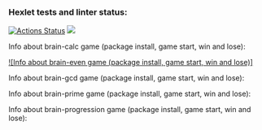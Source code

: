 ### Hexlet tests and linter status:
[![Actions Status](https://github.com/Stas2304/frontend-project-lvl1/workflows/hexlet-check/badge.svg)](https://github.com/Stas2304/frontend-project-lvl1/actions)
<a href="https://codeclimate.com/github/Stas2304/frontend-project-lvl1/maintainability"><img src="https://api.codeclimate.com/v1/badges/882cc1675f70789599c3/maintainability" /></a>

Info about brain-calc game (package install, game start, win and lose):

[![Info about brain-even game (package install, game start, win and lose)]](https://asciinema.org/a/rXdfr3zquTuiC5WcbCTz4Iysp?speed=3)

Info about brain-gcd game (package install, game start, win and lose):

Info about brain-prime game (package install, game start, win and lose):

Info about brain-progression game (package install, game start, win and lose):